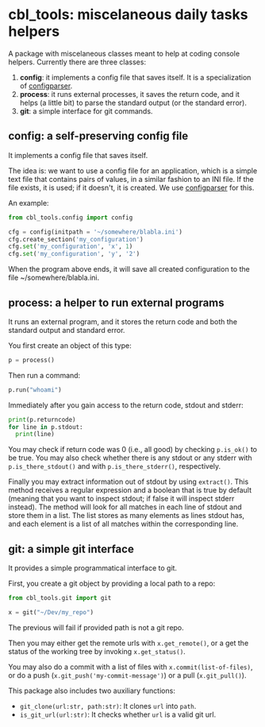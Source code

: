 # cbl_tools: miscelaneous daily tasks helpers

A package with miscelaneous classes meant to help at coding console helpers. Currently there are three classes:

1. **config**: it implements a config file that saves itself. It is a specialization of [configparser](https://docs.python.org/3/library/configparser.html).
2. **process**: it runs external processes, it saves the return code, and it helps (a little bit) to parse the standard output (or the standard error).
3. **git**: a simple interface for git commands.

## config: a self-preserving config file

It implements a config file that saves itself.

The idea is: we want to use a config file for an application, which is a simple text file that contains pairs of values, in a similar fashion to an INI file. If the file exists, it is used; if it doesn't, it is created. We use [configparser](https://docs.python.org/3/library/configparser.html) for this.

An example:

```python
from cbl_tools.config import config

cfg = config(initpath = '~/somewhere/blabla.ini')
cfg.create_section('my_configuration')
cfg.set('my_configuration', 'x', 1)
cfg.set('my_configuration', 'y', '2')
```

When the program above ends, it will save all created configuration to the file ~/somewhere/blabla.ini.

## process: a helper to run external programs

It runs an external program, and it stores the return code and both the standard output and standard error.

You first create an object of this type:
```python
p = process()
```

Then run a command:
```python
p.run("whoami")
```

Immediately after you gain access to the return code, stdout and stderr:
```python
print(p.returncode)
for line in p.stdout:
  print(line)
```

You may check if return code was 0 (i.e., all good) by checking `p.is_ok()` to be true. You may also check whether there is any stdout or any stderr with `p.is_there_stdout()` and with `p.is_there_stderr()`, respectively.

Finally you may extract information out of stdout by using `extract()`. This method receives a regular expression and a boolean that is true by default (meaning that you want to inspect stdout; if false it will inspect stderr instead). The method will look for all matches in each line of stdout and store them in a list. The list stores as many elements as lines stdout has, and each element is a list of all matches within the corresponding line.

## git: a simple git interface

It provides a simple programmatical interface to git.

First, you create a git object by providing a local path to a repo:

```python
from cbl_tools.git import git

x = git("~/Dev/my_repo")
```
The previous will fail if provided path is not a git repo.

Then you may either get the remote urls with `x.get_remote()`, or a get the status of the working tree by invoking `x.get_status()`.

You may also do a commit with a list of files with `x.commit(list-of-files)`, or do a push (`x.git_push('my-commit-message')`) or a pull (`x.git_pull()`).

This package also includes two auxiliary functions:

* `git_clone(url:str, path:str)`: It clones `url` into `path`.
* `is_git_url(url:str)`: It checks whether `url` is a valid git url.

